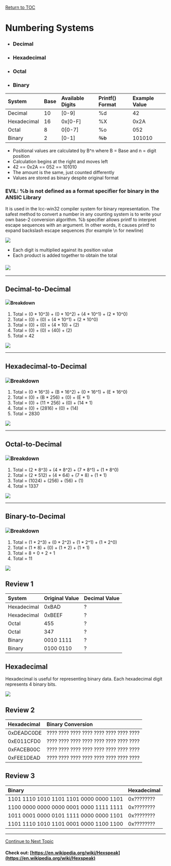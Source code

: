 <a href="https://github.com/CyberTrainingUSAF/05-C-Programming/blob/master/00-Table-of-Contents.md" rel="Return to TOC"> Return to TOC </a>

# Numbering Systems

* ### Decimal
* ### Hexadecimal
* ### Octal
* ### Binary

| **System** | **Base** | **Available Digits** | **Printf\(\) Format** | **Example Value** |
| :--- | :--- | :--- | :--- | :--- |
| Decimal | 10 | \[0-9\] | %d | 42 |
| Hexadecimal | 16 | 0x\[0-F\] | %X | 0x2A |
| Octal | 8 | 0\[0-7\] | %o | 052 |
| Binary | 2 | \[0-1\] | ~~%b~~ | 101010 |

* Positional values are calculated by B^n where B = Base and n = digit position
* Calculation begins at the right and moves left
* 42 == 0x2A == 052 == 101010
* The amount is the same, just counted differently
* Values are stored as binary despite original format

### EVIL: %b is not defined as a format specifier for binary in the ANSIC Library

It is used in the lcc-win32 compiler system for binary representation. The safest method to convert a number in any counting system is to write your own base-2 conversion algorithm. %b specifier allows printf to interpret escape sequences with an argument. In other words, it causes printf to expand backslash escape sequences \(for example \n for newline\)

![](/assets/bin1.PNG)

* Each digit is multiplied against its position value
* Each product is added together to obtain the total

### ![](/assets/bin2.PNG)

---

## Decimal-to-Decimal

#### ![](/assets/bin3.PNG)Breakdown

1. Total = \(0 \* 10^3\) + \(0 \* 10^2\) + \(4 \* 10^1\) + \(2 \* 10^0\)
2. Total = \(0\) + \(0\) + \(4 \* 10^1\) + \(2 \* 10^0\)
3. Total = \(0\) + \(0\) + \(4 \* 10\) + \(2\)
4. Total = \(0\) + \(0\) + \(40\) + \(2\)
5. Total = 42

![](/assets/bin4.PNG)

---

## Hexadecimal-to-Decimal

### ![](/assets/bin5.PNG)Breakdown

1. Total = \(0 \* 16^3\) + \(B \* 16^2\) + \(0 \* 16^1\) + \(E \* 16^0\)
2. Total = \(0\) + \(B \* 256\) + \(0\) + \(E \* 1\)
3. Total = \(0\) + \(11 \* 256\) + \(0\) + \(14 \* 1\)
4. Total = \(0\) + \(2816\) + \(0\) + \(14\)
5. Total = 2830

![](/assets/bin6.PNG)

---

## Octal-to-Decimal

### ![](/assets/bin7.PNG)Breakdown

1. Total = \(2 \* 8^3\) + \(4 \* 8^2\) + \(7 \* 8^1\) + \(1 \* 8^0\)
2. Total = \(2 \* 512\) + \(4 \* 64\) + \(7 \* 8\) + \(1 \* 1\)
3. Total = \(1024\) + \(256\) + \(56\) + \(1\)
4. Total = 1337

![](/assets/bin8.PNG)

---

## Binary-to-Decimal

### ![](/assets/bin9.PNG)Breakdown

1. Total = \(1 \* 2^3\) + \(0 \* 2^2\) + \(1 \* 2^1\) + \(1 \* 2^0\)
2. Total = \(1 \* 8\) + \(0\) + \(1 \* 2\) + \(1 \* 1\)
3. Total = 8 + 0 + 2 + 1
4. Total = 11

![](/assets/bin10.PNG)

## Review 1

| **System** | **Original Value** | **Decimal Value** |
| :--- | :--- | :--- |
| Hexadecimal | 0xBAD | ? |
| Hexadecimal | 0xBEEF | ? |
| Octal | 455 | ? |
| Octal | 347 | ? |
| Binary | 0010 1111 | ? |
| Binary | 0100 0110 | ? |

## Hexadecimal

Hexadecimal is useful for representing binary data. Each hexadecimal digit represents 4 binary bits.

![](/assets/bin11.PNG)

## Review 2

| **Hexadecimal** | **Binary Conversion** |
| :--- | :--- |
| 0xDEADC0DE | ???? ???? ???? ???? ???? ???? ???? ???? |
| 0xE011CFD0 | ???? ???? ???? ???? ???? ???? ???? ???? |
| 0xFACEB00C | ???? ???? ???? ???? ???? ???? ???? ???? |
| 0xFEE1DEAD | ???? ???? ???? ???? ???? ???? ???? ???? |

## Review 3

| **Binary** | **Hexadecimal** |
| :--- | :--- |
| 1101 1110 1010 1101 1101 0000 0000 1101 | 0x???????? |
| 1100 0000 0000 0000 0001 0000 1111 1111 | 0x???????? |
| 1011 0001 0000 0101 1111 0000 0000 1101 | 0x???????? |
| 1101 1110 1010 1101 0001 0000 1100 1100 | 0x???????? |

---

<a href="https://github.com/CyberTrainingUSAF/05-C-Programming/blob/master/06_Bitwise_operators/03_bitwise-operators.md" rel="Continue to Next Topic"> Continue to Next Topic </a>

#### Check out: [https://en.wikipedia.org/wiki/Hexspeak](https://en.wikipedia.org/wiki/Hexspeak)



